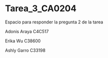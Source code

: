 # Tarea\_3\_CA0204

Espacio para responder la pregunta 2 de la tarea

Adonis Araya C4C517

Erika Wu C38600

Ashly Garro C33198

